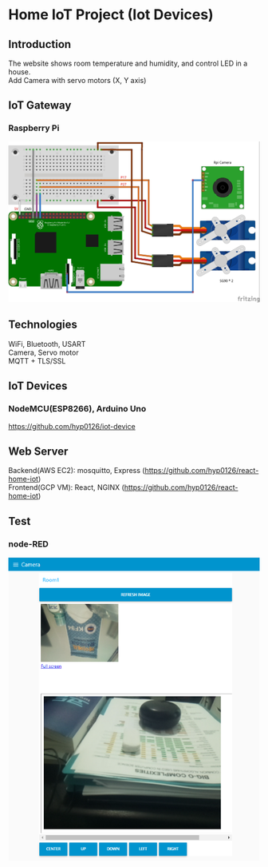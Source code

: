# Home IoT Project (Iot Devices)

## Introduction
The website shows room temperature and humidity, and control LED in a house.<br/>
Add Camera with servo motors (X, Y axis)<br/>

## IoT Gateway
### Raspberry Pi
<p align="center">
<img src="https://github.com/hyp0126/Iot-gateway-rpi/blob/main/RPI_CAM_SG90_2.jpg?raw=true" width="700" />
</p>

## Technologies
WiFi, Bluetooth, USART<br/>
Camera, Servo motor<br/>
MQTT + TLS/SSL

## IoT Devices
### NodeMCU(ESP8266), Arduino Uno
https://github.com/hyp0126/iot-device

## Web Server
Backend(AWS EC2): mosquitto, Express (https://github.com/hyp0126/react-home-iot)<br/>
Frontend(GCP VM): React, NGINX (https://github.com/hyp0126/react-home-iot)<br/>

## Test
### node-RED
<p align="center">
<img src="https://github.com/hyp0126/Iot-gateway-rpi/blob/main/node-RED/node-RED.png?raw=true" width="700" />
</p>
